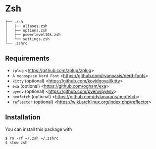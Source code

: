 # Zsh
    ├── .zsh
    │   ├── aliases.zsh
    │   ├── options.zsh
    │   ├── powerlevel10k.zsh
    │   └── settings.zsh
    └── .zshrc

## Requirements
- `zplug` <<https://github.com/zplug/zplug>>
- `A monospace Nerd Font` <<https://github.com/ryanoasis/nerd-fonts>>
- `kitty` (optional) <<https://github.com/kovidgoyal/kitty>>
- `exa` (optional) <<https://github.com/ogham/exa>>
- `pyenv` (optional) <<https://github.com/pyenv/pyenv>>
- `neofetch` (optional) <<https://github.com/dylanaraps/neofetch>>
- `reflector` (optional) <<https://wiki.archlinux.org/index.php/reflector>>

## Installation
You can install this package with

    $ rm -rf ~/.zsh ~/.zshrc
    $ stow zsh
